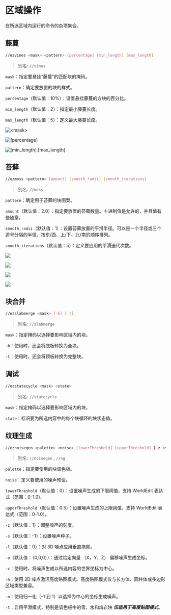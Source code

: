 # 区域操作

在所选区域内运行的命令的杂项集合。

## 藤蔓
```sh
//ezvines <mask> <pattern> [percentage] [min_length] [max_length]
```

> 别名: `//vines`

`mask`：指定要悬挂“藤蔓”的匹配块的掩码。

`pattern`：确定要放置的块的样式。

`percentage`（默认值：10%）：设置悬挂藤蔓的方块的百分比。

`min_length`（默认值：2）：指定最小藤蔓长度。

`max_length`（默认值：5）：定义最大藤蔓长度。

![`<mask>`](https://ezedits.gitbook.io/~gitbook/image?url=https%3A%2F%2F62542430-files.gitbook.io%2F%7E%2Ffiles%2Fv0%2Fb%2Fgitbook-x-prod.appspot.com%2Fo%2Fspaces%252FmwyNbIIrWCkyIco2qJ9j%252Fuploads%252FdLbQthVKcxPDvb8jMSDy%252Fezvines_mask.gif%3Falt%3Dmedia%26token%3Ddfb7443a-2ba3-4c16-b02d-86a2748455d9&width=300&dpr=4&quality=100&sign=58b5a5a4112a58b13423b86fddb88a4eabef31e8dc4d8af0b1e26e25727c64f0)

![`[percentage]`](https://ezedits.gitbook.io/~gitbook/image?url=https%3A%2F%2F62542430-files.gitbook.io%2F%7E%2Ffiles%2Fv0%2Fb%2Fgitbook-x-prod.appspot.com%2Fo%2Fspaces%252FmwyNbIIrWCkyIco2qJ9j%252Fuploads%252FyUKPo73UrNF9PdGIMBiU%252Fezvines_percentage.gif%3Falt%3Dmedia%26token%3D8f702a64-176c-49e9-b6bb-37f860370d3c&width=300&dpr=4&quality=100&sign=85d96d517520bfa5f2cf2354ac6a3def1bdcb2be7196970af62c88314fc3333a)

![`[min_length] [max_length]`](https://ezedits.gitbook.io/~gitbook/image?url=https%3A%2F%2F62542430-files.gitbook.io%2F%7E%2Ffiles%2Fv0%2Fb%2Fgitbook-x-prod.appspot.com%2Fo%2Fspaces%252FmwyNbIIrWCkyIco2qJ9j%252Fuploads%252FKpsSFwTVSafrqzZoyNy3%252Fezvines_length.gif%3Falt%3Dmedia%26token%3D8f6afe8c-ead4-4e01-8e81-e4c3b4bf19bb&width=300&dpr=4&quality=100&sign=d415d42b3b305a8e78dfa2f928c63d6462cd2a28b9e7725a5db474dec37ac91c)

## 苔藓

```sh
//ezmoss <pattern> [amount] [smooth_radii] [smooth_iterations]
```

> 别名: `//moss`

`pattern`：确定用于苔藓的块图案。

`amount`（默认值：2.0）：指定要放置的苔藓数量。十进制值是允许的，并且值有些随意。

`smooth_radii`（默认值：1）：设置苔藓放置的平滑半径。可以是一个半径或三个逗号分隔的半径，按东/西、上/下、北/南的顺序排列。

`smooth_iterations`（默认值：5）：定义要应用的平滑迭代次数。

![](https://ezedits.gitbook.io/~gitbook/image?url=https%3A%2F%2F62542430-files.gitbook.io%2F%7E%2Ffiles%2Fv0%2Fb%2Fgitbook-x-prod.appspot.com%2Fo%2Fspaces%252FmwyNbIIrWCkyIco2qJ9j%252Fuploads%252FoHTwuRnVvOwzNQKbcQkV%252Fezmoss_amount.gif%3Falt%3Dmedia%26token%3D387866a2-62d4-4d34-9378-600fe1884aee&width=300&dpr=4&quality=100&sign=a6029cd5fd4483f375194d4dfa351b0cd8f879c7f4fe5a05936d5dc1e960149f)

![](https://ezedits.gitbook.io/~gitbook/image?url=https%3A%2F%2F62542430-files.gitbook.io%2F%7E%2Ffiles%2Fv0%2Fb%2Fgitbook-x-prod.appspot.com%2Fo%2Fspaces%252FmwyNbIIrWCkyIco2qJ9j%252Fuploads%252FvtTvXMxdKl5CjciWBUUF%252Fezmoss_radius.gif%3Falt%3Dmedia%26token%3D33e4ab3c-c134-408b-84d8-59ee370369b0&width=300&dpr=4&quality=100&sign=d142f7361947e11a4c2a0bf158860c8b3a823a4212978406a0d31936c5c167c2)

![](https://ezedits.gitbook.io/~gitbook/image?url=https%3A%2F%2F62542430-files.gitbook.io%2F%7E%2Ffiles%2Fv0%2Fb%2Fgitbook-x-prod.appspot.com%2Fo%2Fspaces%252FmwyNbIIrWCkyIco2qJ9j%252Fuploads%252F1ofUA6wn2K7vJ5pInIMZ%252Fezmoss_radii.gif%3Falt%3Dmedia%26token%3D01636b0f-154b-4b40-a4b5-b277bd6bb1ae&width=300&dpr=4&quality=100&sign=9238efe4315e9bdd944af96693dd799517a55fa08784874e090694d79607e9a8)

![](https://ezedits.gitbook.io/~gitbook/image?url=https%3A%2F%2F62542430-files.gitbook.io%2F%7E%2Ffiles%2Fv0%2Fb%2Fgitbook-x-prod.appspot.com%2Fo%2Fspaces%252FmwyNbIIrWCkyIco2qJ9j%252Fuploads%252FQHjd7By2ScfHdJUmYil3%252Fezmoss_iterations.gif%3Falt%3Dmedia%26token%3Dac021dbc-71ba-48a4-a004-ec2924cfa50c&width=300&dpr=4&quality=100&sign=9bb479e07ef164efbe04934740dde211988b55ee6c7f812b53e93089796cfe3c)

## 块合并
```sh
//ezslabmerge <mask> [-b] [-t]
```

> 别名: `//slabmerge`

`mask`：指定掩码以选择要影响区域内的块。

`-b`：使用时，还会将底板转换为全块。

`-t`：使用时，还会将顶板转换为完整块。

## 调试
```sh
//ezstatecycle <mask> <state>
```

> 别名: `//statecycle`

`mask`：指定掩码以选择要影响区域内的块。

`state`：标识要为所选内容中的每个块循环的块状态值。

## 纹理生成
```sh
//eznoisegen <palette> <noise> [lowerThreshold] [upperThreshold] [-z <scale>] [-s <seed>] [-l <smear>] [-o <offset>] [-chnt]
```

> 别名: `//noisegen` , `//ng`

`palette`：指定要使用的块调色板。

`noise`：定义要使用的噪声预设。

`lowerThreshold`（默认值：0）：设置噪声生成的下限阈值，支持 WorldEdit 表达式（范围：0-1.0）。

`upperThreshold`（默认值：0.5）：设置噪声生成的上限阈值，支持 WorldEdit 表达式（范围：0-1.0）。

`-z`（默认值：1）：调整噪声的刻度。

`-s`（默认值：-1）：设置噪声种子。

`-l`（默认值：0）：对 3D 噪点应用垂直拖尾。

`-o`（默认值：（0,0,0））：通过给定向量 （X，Y，Z） 偏移噪声生成坐标。

`-c`：使用时，将噪声生成以所选内容的世界坐标为中心。

`-h`：使用 2D 噪点激活高度贴图模式。高度贴图模式仅与长方体、圆柱体或多边形区域类型兼容。

`-n`：使用归一化（-1 到 1）以选择为中心的坐标生成噪声。

`-t`：启用平滑模式，特别是调色板中的雪、水和熔岩块 ***仅适用于高度贴图模式***。